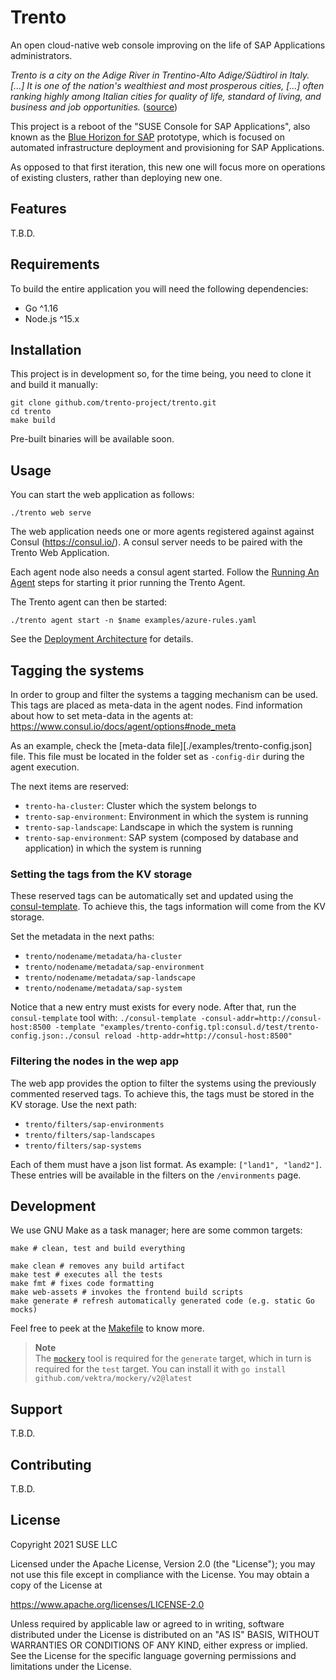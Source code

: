 # Trento

An open cloud-native web console improving on the life of SAP Applications
administrators.

_Trento is a city on the Adige River in Trentino-Alto Adige/Südtirol in Italy.
[...] It is one of the nation's wealthiest and most prosperous cities, [...]
often ranking highly among Italian cities for quality of life, standard of
living, and business and job opportunities._ ([source](https://en.wikipedia.org/wiki/Trento))

This project is a reboot of the "SUSE Console for SAP Applications", also known
as the [Blue Horizon for SAP](https://github.com/SUSE/blue-horizon-for-sap)
prototype, which is focused on automated infrastructure deployment and
provisioning for SAP Applications.

As opposed to that first iteration, this new one will focus more on operations
of existing clusters, rather than deploying new one.

## Features

T.B.D.

## Requirements

To build the entire application you will need the following dependencies:

- Go ^1.16
- Node.js ^15.x

## Installation

This project is in development so, for the time being, you need to clone it and
build it manually:

```shell
git clone github.com/trento-project/trento.git
cd trento
make build
```

Pre-built binaries will be available soon.

## Usage

You can start the web application as follows:

```shell
./trento web serve
```

The web application needs one or more agents registered against against Consul
(https://consul.io/). A consul server needs to be paired with the Trento Web
Application.

Each agent node also needs a consul agent started. Follow the
[Running An Agent](https://www.consul.io/docs/agent#running-an-agent) steps for
starting it prior running the Trento Agent.

The Trento agent can then be started:

```shell
./trento agent start -n $name examples/azure-rules.yaml
```

See the [Deployment Architecture](./docs/trento-architecture.md) for details.

## Tagging the systems

In order to group and filter the systems a tagging mechanism can be used. This tags are placed as
meta-data in the agent nodes. Find information about how to set meta-data in the agents at: https://www.consul.io/docs/agent/options#node_meta

As an example, check the [meta-data file][./examples/trento-config.json] file. This file must be
located in the folder set as `-config-dir` during the agent execution.

The next items are reserved:
- `trento-ha-cluster`: Cluster which the system belongs to
- `trento-sap-environment`: Environment in which the system is running
- `trento-sap-landscape`: Landscape in which the system is running
- `trento-sap-environment`: SAP system (composed by database and application) in which the system is running

### Setting the tags from the KV storage

These reserved tags can be automatically set and updated using the [consul-template](https://github.com/hashicorp/consul-template).
To achieve this, the tags information will come from the KV storage.

Set the metadata in the next paths:
- `trento/nodename/metadata/ha-cluster`
- `trento/nodename/metadata/sap-environment`
- `trento/nodename/metadata/sap-landscape`
- `trento/nodename/metadata/sap-system`

Notice that a new entry must exists for every node.
After that, run the `consul-template` tool with:
`./consul-template -consul-addr=http://consul-host:8500 -template "examples/trento-config.tpl:consul.d/test/trento-config.json:./consul reload -http-addr=http://consul-host:8500"`

### Filtering the nodes in the wep app

The web app provides the option to filter the systems using the previously commented reserved tags. To achieve this, the tags must be stored in the KV storage.
Use the next path:
- `trento/filters/sap-environments`
- `trento/filters/sap-landscapes`
- `trento/filters/sap-systems`

Each of them must have a json list format. As example: `["land1", "land2"]`.
These entries will be available in the filters on the `/environments` page.

## Development

We use GNU Make as a task manager; here are some common targets:

```shell
make # clean, test and build everything

make clean # removes any build artifact
make test # executes all the tests
make fmt # fixes code formatting
make web-assets # invokes the frontend build scripts
make generate # refresh automatically generated code (e.g. static Go mocks)
```

Feel free to peek at the [Makefile](Makefile) to know more.

> **Note**  
> The [`mockery`](https://github.com/vektra/mockery) tool is required for the `generate` target, which in turn is required for the `test` target.
> You can install it with `go install github.com/vektra/mockery/v2@latest`

## Support

T.B.D.

## Contributing

T.B.D.

## License

Copyright 2021 SUSE LLC

Licensed under the Apache License, Version 2.0 (the "License"); you may not use
this file except in compliance with the License. You may obtain a copy of the
License at

https://www.apache.org/licenses/LICENSE-2.0

Unless required by applicable law or agreed to in writing, software distributed
under the License is distributed on an "AS IS" BASIS, WITHOUT WARRANTIES OR
CONDITIONS OF ANY KIND, either express or implied. See the License for the
specific language governing permissions and limitations under the License.
